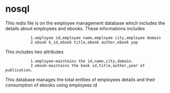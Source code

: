 # nosql
This redis file is on the employee management database which includes the details about employees and ebooks.
These informations includes
                 
               1.employee id,employee name,employee city,employee domain
               2.ebook b_id,ebook title,ebook author,ebook yop
               
 This  includes two attributes
   
               1.employee-maintains the id,name,city,domain.
               2.ebook-maintains the book id,title,author,year of publication.
               
               
 This database manages the total entities of employees details and their consumption of ebooks using employees id
                 
           
